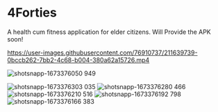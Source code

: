 # 4Forties
A health cum fitness application for elder citizens.
Will Provide the APK soon!




https://user-images.githubusercontent.com/76910737/211639739-0bccb262-7bb2-4c68-b004-380a62a15726.mp4



![shotsnapp-1673376050 949](https://user-images.githubusercontent.com/76910737/211639129-feb254cb-1506-46c1-a5f4-46acfac69325.png)

![shotsnapp-1673376303 035](https://user-images.githubusercontent.com/76910737/211639152-4ec76646-0928-46d5-b329-cbde78f8d54c.png)
![shotsnapp-1673376280 466](https://user-images.githubusercontent.com/76910737/211639162-4c24a03c-113e-46e5-b1f9-e030b73fa4d3.png)
![shotsnapp-1673376210 516](https://user-images.githubusercontent.com/76910737/211639178-acfc7fc1-b279-496c-85d7-e30bb75376aa.png)
![shotsnapp-1673376192 798](https://user-images.githubusercontent.com/76910737/211639184-9c6ff030-f82f-4247-8762-260ae05c90e7.png)
![shotsnapp-1673376166 383](https://user-images.githubusercontent.com/76910737/211639188-a904632c-8864-4dd4-918a-f245ce5b24a7.png)
